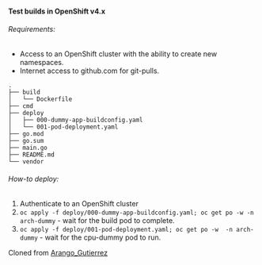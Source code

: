 ####  Test builds in OpenShift v4.x

###### Requirements:
* Access to an OpenShift cluster with the ability to create new namespaces.
* Internet access to github.com for git-pulls.

```
.
├── build
│   └── Dockerfile
├── cmd
├── deploy
│   ├── 000-dummy-app-buildconfig.yaml
│   └── 001-pod-deployment.yaml
├── go.mod
├── go.sum
├── main.go
├── README.md
└── vendor
```

###### How-to deploy:

1) Authenticate to an OpenShift cluster
2) `oc apply -f deploy/000-dummy-app-buildconfig.yaml; oc get po -w -n arch-dummy` - wait for the build pod to complete.
3) `oc apply -f deploy/001-pod-deployment.yaml; oc get po -w  -n arch-dummy` - wait for the cpu-dummy pod to run.

Cloned from [Arango_Gutierrez](https://github.com/ArangoGutierrez/Arch-Dummy/)
